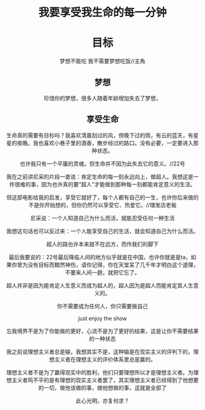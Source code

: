 <center><h1>我要享受我生命的每一分钟

# 目标

梦想不能吃   我不需要梦想吃饭//主角



## 梦想

珍惜你的梦想，很多人随着年龄增加失去了梦想，



## 享受生命

生命真的需要有目标吗？我喜欢清晨刮过的风，傍晚下过的雨，有云的蓝天，有星星的夜晚。我也喜欢小巷子里的酒香，散步经过的路口。没有必要，一定要进入那种状态。

也许我只有一个平庸的灵魂，但生命并不因为此失去它的意义。//22号

我在之前讲尼采的片段一直说：肯定生命的每一刻永远向上，做超人。我想这是一件很难的事，因为也许真的要“超人”才能做到那种每一刻都能肯定意义的生活。

但这部电影给我的启发，享受它就好了，每个人都有自己的一生，也许你后来做的不是你开始想的，但你仍然可以享受它、热爱它。//理发店老板

尼采说：一个人知道自己为什么而活，就能忍受任何一种生活

我想这句话也可以反过来：一个人能享受自己的生活，就会知道自己为什么而活。

超人的路也许本来就不在远方，而作我们的脚下



最后我要说的：22号最后降临人间的地方似乎就是在中国，也许你就是是ta，如果你曾为没有目标而黯然神伤，请你记得，你在天堂呆了几千年才明白这个道理，不要来人间一趟，就把它忘了。



超人并非是因为能肯定人生意义而成为超人的，超人因为是超人而能肯定其人生意义的。

你不需要成为任何人，你只需要做自己

just enjoy the show   

忘我境界不是为了你能做的更好，心流不是为了更好的结果，这是让你不需要结果的一种状态

我之前说理想主义者总是输，我想其实不是，这种输是在现实主义的评判下的，理想主义者在理想主义的评价体系里总是赢的。

理想主义者不是为了赢得现实中的胜利，他们只要理想所以才是理想主义者。为理想主义者鸣不平的是有理想的现实主义者罢了，其实理想主义者已经得到了他想要的一切，做他该做的事，做他想做的事，这就是全部了

此心光明，亦复何求？